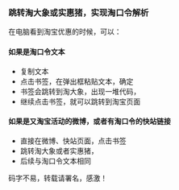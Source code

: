 ### 跳转淘大象或实惠猪，实现淘口令解析

在电脑看到淘宝优惠的时候，可以：

#### 如果是淘口令文本

- 复制文本
- 点击书签，在弹出框粘贴文本，确定
- 书签会跳转到淘大象，出现一堆代码，
- 继续点击书签，就可以跳转到淘宝页面

#### 如果是又淘宝活动的微博，或者有淘口令的快站链接

- 直接在微博、快站页面，点击书签
- 跳转淘大象或者实惠猪，
- 后续与淘口令文本相同

码字不易，转载请署名，感激！
